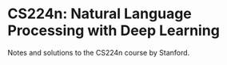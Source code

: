 # CS224n: Natural Language Processing with Deep Learning

Notes and solutions to the CS224n course by Stanford.
